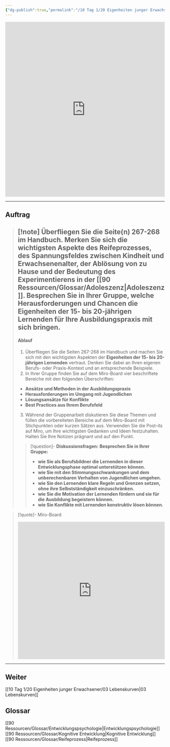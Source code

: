 ```yaml
---
{"dg-publish":true,"permalink":"/10 Tag 1/20 Eigenheiten junger Erwachsener/02 Herausforderungen und Chancen/"}
---
```



<iframe src="https://aburossi.github.io/prezi/BBK/eigenheiten/#/" style="border:0px #ffffff none;" name="myiFrame" scrolling="no" frameborder="1" marginheight="0px" marginwidth="0px" height="550px" width="100%" allowfullscreen></iframe>


---
## Auftrag

>[!note] Überfliegen Sie die Seite(n) 267-268 im Handbuch. Merken Sie sich die **wichtigsten Aspekte des Reifeprozesses, des Spannungsfeldes zwischen Kindheit und Erwachsenenalter, der Ablösung von zu Hause und der Bedeutung des Experimentierens in der [[90 Ressourcen/Glossar/Adoleszenz\|Adoleszenz]].**
>Besprechen Sie in Ihrer Gruppe, welche Herausforderungen und Chancen die Eigenheiten der 15- bis 20-jährigen Lernenden für Ihre Ausbildungspraxis mit sich bringen.
>---
>#### Ablauf
>1. Überfliegen Sie die Seiten 267-268 im Handbuch und machen Sie sich mit den wichtigsten Aspekten der **Eigenheiten der 15- bis 20-jährigen Lernenden** vertraut. Denken Sie dabei an Ihren eigenen Berufs- oder Praxis-Kontext und an entsprechende Beispiele.
>2. In Ihrer Gruppe finden Sie auf dem Miro-Board vier beschriftete Bereiche mit den folgenden Überschriften:
>- **Ansätze und Methoden in der Ausbildungspraxis**
>- **Herausforderungen im Umgang mit Jugendlichen**
>- **Lösungsansätze für Konflikte**
>- **Best Practices aus Ihrem Berufsfeld**
>3. Während der Gruppenarbeit diskutieren Sie diese Themen und füllen die vorbereiteten Bereiche auf dem Miro-Board mit Stichpunkten oder kurzen Sätzen aus. Verwenden Sie die Post-its auf Miro, um Ihre wichtigsten Gedanken und Ideen festzuhalten. Halten Sie Ihre Notizen prägnant und auf den Punkt.
>>[!question]- **Diskussionsfragen:**
>>**Besprechen Sie in Ihrer Gruppe:**
>>- **wie Sie als Berufsbildner die Lernenden in dieser Entwicklungsphase optimal unterstützen können.**
>>- **wie Sie mit den Stimmungsschwankungen und dem unberechenbaren Verhalten von Jugendlichen umgehen.**
>>- **wie Sie den Lernenden klare Regeln und Grenzen setzen, ohne ihre Selbstständigkeit einzuschränken.**
>>- **wie Sie die Motivation der Lernenden fördern und sie für die Ausbildung begeistern können.**
>>- **wie Sie Konflikte mit Lernenden konstruktiv lösen können.**

>[!quote]- Miro-Board
><iframe width="100%" height="432" src="https://miro.com/app/live-embed/uXjVLKN6QrM=/?moveToViewport=-7076,-5840,14566,7810&embedId=687871178949" frameborder="0" scrolling="no" allow="fullscreen; clipboard-read; clipboard-write" allowfullscreen></iframe>

---
## Weiter
[[10 Tag 1/20 Eigenheiten junger Erwachsener/03 Lebenskurven\|03 Lebenskurven]]

## Glossar
[[90 Ressourcen/Glossar/Entwicklungspsychologie\|Entwicklungspsychologie]]
[[90 Ressourcen/Glossar/Kognitive Entwicklung\|Kognitive Entwicklung]]
[[90 Ressourcen/Glossar/Reifeprozess\|Reifeprozess]]
